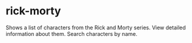 # rick-morty
Shows a list of characters from the Rick and Morty series. View detailed information about them. Search characters by name.
